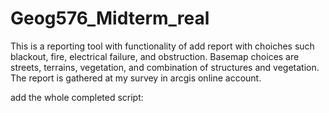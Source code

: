 # Geog576_Midterm_real
 This is a reporting tool with functionality of add report with choiches such blackout, fire, electrical failure, and obstruction. Basemap choices are streets, terrains, vegetation, and combination of structures and vegetation. The report is gathered at my survey in arcgis online account.

 
 add the whole completed script:

 <!--
<!DOCTYPE html>
<html lang="en">
<head>
  <meta charset="UTF-8">
  <meta name="viewport" content="width=device-width, initial-scale=1.0">
  <title>ALEX GO! - Incident Reporting Map</title>

  <!-- ArcGIS JS API stylesheet 
  <link rel="stylesheet" href="https://js.arcgis.com/4.25/esri/themes/light/main.css">

  <style>
    /* Full-screen map container and UI controls styling */
  
    /* Button and dropdown menu */
   
    /* Positioning for basemap selector, I put it below "add report" button */
    #basemapSelector {
      top: 70px;
    }

    /* Styling the Add Report button, I put a bigger button as the most important tool  */
    #addReportBtn button {
      font-size: 18px;
      padding: 12px 24px;
      background-color: #0079c1;
      color: white;
      border: none;
      border-radius: 5px;
      cursor: pointer;
    }

    #addReportBtn button:hover {
      background-color: #005a87;
    }
  </style>

  <!-- ArcGIS JavaScript API , I use a generic API
  <script src="https://js.arcgis.com/4.25/"></script>
</head>
<body>

  <!-- Button to trigger report form popup 
  <div id="addReportBtn">
    <button onclick="addReport()">Add Report</button>
  </div>

  <!-- Dropdown to change basemap style 
  <div id="basemapSelector">
    <label for="basemapSelect">Basemap:</label>
    <select id="basemapSelect" onchange="changeBasemap(this.value)">
      <option value="streets">Street</option>
      <option value="topo" selected>Terrain</option>
      <option value="satellite">Vegetation (Satellite)</option>
      <option value="hybrid">Structures (Hybrid)</option>
    </select>
  </div>

  <!-- Main map view container 
  <div id="viewDiv"></div>

  <!-- Main application logic using ArcGIS JS API 
  <script>
    require([
      "esri/Map",
      "esri/views/MapView",
      "esri/widgets/Search",
      "esri/widgets/Locate",
      "esri/layers/FeatureLayer",
      "esri/Graphic",
      "esri/geometry/Point"
    ], function(Map, MapView, Search, Locate, FeatureLayer, Graphic, Point) {

      // Create the map and set the initial basemap
      let map = new Map({
        basemap: "topo"
      });

      // Initialize the MapView and center on Northern Virginia
      const view = new MapView({
        container: "viewDiv",
        map: map,
        center: [-77.5, 38.5],  // Longitude, Latitude
        zoom: 9
      });

      // Load the territory boundary layer with 50% opacity
      const territoryLayer = new FeatureLayer({
        url: "https://services.arcgis.com/HRPe58bUyBqyyiCt/arcgis/rest/services/drive_download_20250623T221527Z_1_001/FeatureServer/0",
        opacity: 0.5
      });
      map.add(territoryLayer);

      // Load the incident reports layer (from Survey123 form)
      const incidentLayer = new FeatureLayer({
        url: "https://services.arcgis.com/HRPe58bUyBqyyiCt/arcgis/rest/services/survey123_dbec98d452884e3ca51548ab0ca97c1f_form/FeatureServer/0",
        outFields: ["*"],
        popupTemplate: {
          title: "{report_type}",
          content: "{description}<br>Status: {status}"
        }
      });
      map.add(incidentLayer);

      // Add Search widget for address/location lookup
      const search = new Search({ view: view });
      view.ui.add(search, "top-left");

      // Add Locate widget to find user's current location
      const locate = new Locate({ view: view });
      view.ui.add(locate, "top-left");

      // Move zoom controls to bottom-right corner
      view.ui.move("zoom", "bottom-right");

      // Function to open popup for submitting a new report
      window.addReport = function() {
        view.popup.open({
          title: "New Report",
          content: createReportForm(),
          location: view.center
        });
      };

      // Dynamically generate HTML form inside popup
      function createReportForm() {
        const container = document.createElement("div");
        container.innerHTML = `
          <label>Type:</label><br>
          <select id="reportType">
            <option value="Blackout">Blackout</option>
            <option value="Electrical Failure">Electrical Failure</option>
            <option value="Fire">Fire</option>
            <option value="Obstruction">Obstruction</option>
          </select><br><br>
          <label>Description:</label><br>
          <textarea id="description" rows="4" cols="30"></textarea><br><br>
          <button onclick="submitReport()">Submit</button>
        `;
        return container;
      }

      // Handle form submission and save new report to incident layer
      window.submitReport = function() {
        const type = document.getElementById("reportType").value;
        const desc = document.getElementById("description").value;

        // Use current map center as report location
        const point = new Point({
          longitude: view.center.longitude,
          latitude: view.center.latitude
        });

        // Create a new graphic feature to submit
        const newReport = new Graphic({
          geometry: point,
          attributes: {
            report_type: type,
            description: desc,
            report_time: new Date().toISOString(),
            status: "open"
          }
        });

        // Apply the edit to the hosted feature layer (submit report)
        incidentLayer.applyEdits({
          addFeatures: [newReport]
        }).then(function() {
          alert("Report submitted!");
          view.popup.close();
        });
      };

      // Change the basemap dynamically when the user selects a new one
      window.changeBasemap = function(basemapName) {
        view.map.basemap = basemapName;
      };
    });
  </script>
</body>
</html>